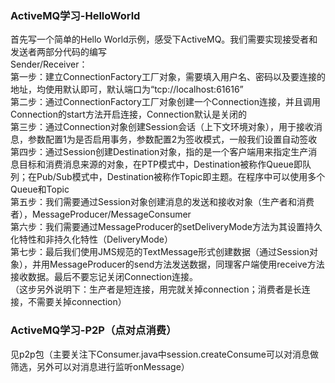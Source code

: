 ### ActiveMQ学习-HelloWorld
首先写一个简单的Hello World示例，感受下ActiveMQ。我们需要实现接受者和发送者两部分代码的编写  
Sender/Receiver：  
第一步：建立ConnectionFactory工厂对象，需要填入用户名、密码以及要连接的地址，均使用默认即可，默认端口为“tcp://localhost:61616”  
第二步：通过ConnectionFactory工厂对象创建一个Connection连接，并且调用Connection的start方法开启连接，Connection默认是关闭的  
第三步：通过Connection对象创建Session会话（上下文环境对象），用于接收消息，参数配置1为是否启用事务，参数配置2为签收模式，一般我们设置自动签收  
第四步：通过Session创建Destination对象，指的是一个客户端用来指定生产消息目标和消费消息来源的对象，在PTP模式中，Destination被称作Queue即队列；在Pub/Sub模式中，Destination被称作Topic即主题。在程序中可以使用多个Queue和Topic  
第五步：我们需要通过Session对象创建消息的发送和接收对象（生产者和消费者），MessageProducer/MessageConsumer  
第六步：我们需要通过MessageProducer的setDeliveryMode方法为其设置持久化特性和非持久化特性（DeliveryMode）  
第七步：最后我们使用JMS规范的TextMessage形式创建数据（通过Session对象），并用MessageProducer的send方法发送数据，同理客户端使用receive方法接收数据。最后不要忘记关闭Connection连接。  
（这步另外说明下：生产者是短连接，用完就关掉connection；消费者是长连接，不需要关掉connection）

### ActiveMQ学习-P2P（点对点消费）
见p2p包（主要关注下Consumer.java中session.createConsume可以对消息做筛选，另外可以对消息进行监听onMessage）